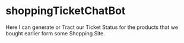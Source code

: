 # shoppingTicketChatBot

Here I can generate or Tract our Ticket Status for the products that we bought earlier form some Shopping Site.
